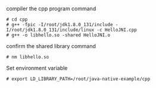 compiler the cpp program command
```
# cd cpp
# g++ -fpic -I/root/jdk1.8.0_131/include -I/root/jdk1.8.0_131/include/linux -c HelloJNI.cpp
# g++ -o libhello.so -shared HelloJNI.o
```

confirm the shared library command
```
# nm libhello.so
```

Set environment variable
```
# export LD_LIBRARY_PATH=/root/java-native-example/cpp
```

